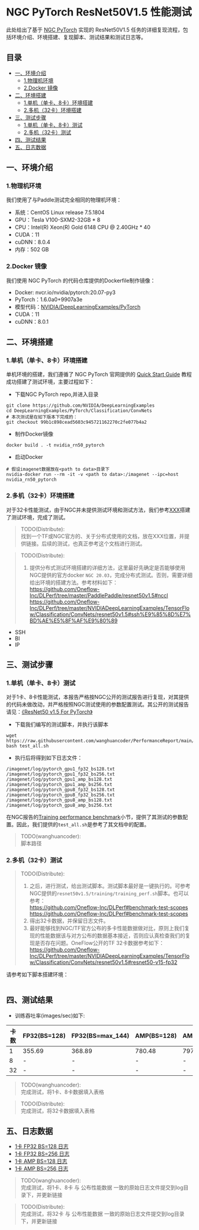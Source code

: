 # NGC PyTorch ResNet50V1.5 性能测试

此处给出了基于 [NGC PyTorch](https://github.com/NVIDIA/DeepLearningExamples/tree/master/PyTorch/Classification/ConvNets/resnet50v1.5) 实现的 ResNet50V1.5 任务的详细复现流程，包括环境介绍、环境搭建、复现脚本、测试结果和测试日志等。

<!-- omit in toc -->
## 目录
- [一、环境介绍](#一环境介绍)
    * [1.物理机环境](#1物理机环境)
    * [2.Docker 镜像](#2docker-镜像)
- [二、环境搭建](#二环境搭建)
    * [1.单机（单卡、8卡）环境搭建](#1单机单卡8卡环境搭建)
    * [2.多机（32卡）环境搭建](#2多机32卡环境搭建)
- [三、测试步骤](#三测试步骤)
    * [1.单机（单卡、8卡）测试](#1单机单卡8卡测试)
    * [2.多机（32卡）测试](#2多机32卡测试)
- [四、测试结果](#四测试结果)
- [五、日志数据](#五日志数据)

## 一、环境介绍

### 1.物理机环境

我们使用了与Paddle测试完全相同的物理机环境：

- 系统：CentOS Linux release 7.5.1804
- GPU：Tesla V100-SXM2-32GB * 8
- CPU：Intel(R) Xeon(R) Gold 6148 CPU @ 2.40GHz * 40
- CUDA：11
- cuDNN：8.0.4
- 内存：502 GB

### 2.Docker 镜像

我们使用 NGC PyTorch 的代码仓库提供的Dockerfile制作镜像：

- Docker: nvcr.io/nvidia/pytorch:20.07-py3
- PyTorch：1.6.0a0+9907a3e
- 模型代码：[NVIDIA/DeepLearningExamples/PyTorch](https://github.com/NVIDIA/DeepLearningExamples/tree/master/PyTorch/Classification/ConvNets/resnet50v1.5)
- CUDA：11
- cuDNN：8.0.1

## 二、环境搭建

### 1.单机（单卡、8卡）环境搭建

单机环境的搭建，我们遵循了 NGC PyTorch 官网提供的 [Quick Start Guide](https://github.com/NVIDIA/DeepLearningExamples/tree/master/PyTorch/Classification/ConvNets/resnet50v1.5#quick-start-guide) 教程成功搭建了测试环境，主要过程如下：


- 下载NGC PyTorch repo,并进入目录
```
git clone https://github.com/NVIDIA/DeepLearningExamples
cd DeepLearningExamples/PyTorch/Classification/ConvNets
# 本次测试是在如下版本下完成的：
git checkout 99b1c898cead5603c945721162270c2fe077b4a2
```

- 制作Docker镜像
```
docker build . -t nvidia_rn50_pytorch
```

- 启动Docker
```
# 假设imagenet数据放在<path to data>目录下
nvidia-docker run --rm -it -v <path to data>:/imagenet --ipc=host nvidia_rn50_pytorch
```

### 2.多机（32卡）环境搭建

对于32卡性能测试，由于NGC并未提供测试环境和测试方法，我们参考[XXX]()搭建了测试环境，完成了测试。

> TODO(Distribute):<br>
> 找到一个TF或NGC官方的、关于分布式使用的文档，放在XXX位置，并提供链接。后续的测试，也真正参考这个文档进行测试。

> TODO(Distribute):<br>
> 1. 提供分布式测试环境搭建的详细方法，这里最好先确定是否能够使用NGC提供的官方docker `NGC 20.03`，完成分布式测试。否则，需要详细给出环境的搭建方法。参考材料如下： <br>
> https://github.com/Oneflow-Inc/DLPerf/tree/master/PaddlePaddle/resnet50v1.5#nccl <br>
> https://github.com/Oneflow-Inc/DLPerf/tree/master/NVIDIADeepLearningExamples/TensorFlow/Classification/ConvNets/resnet50v1.5#ssh%E9%85%8D%E7%BD%AE%E5%8F%AF%E9%80%89 <br>

- SSH
- BI
- IP

## 三、测试步骤

### 1.单机（单卡、8卡）测试

对于1卡、8卡性能测试，本报告严格按NGC公开的测试报告进行复现，对其提供的代码未做改动，并严格按照NGC测试使用的参数配置测试。其公开的测试报告请见：[《ResNet50 v1.5 For PyTorch》](https://github.com/NVIDIA/DeepLearningExamples/tree/master/PyTorch/Classification/ConvNets/resnet50v1.5)

- 下载我们编写的测试脚本，并执行该脚本
```
wget https://raw.githubusercontent.com/wanghuancoder/PerformanceReport/main/ResNet50V1.5/OtherReports/TensorFlow/scripts/test_all.sh
bash test_all.sh
```

- 执行后将得到如下日志文件：
```
/imagenet/log/pytorch_gpu1_fp32_bs128.txt
/imagenet/log/pytorch_gpu1_fp32_bs256.txt
/imagenet/log/pytorch_gpu1_amp_bs128.txt
/imagenet/log/pytorch_gpu1_amp_bs256.txt
/imagenet/log/pytorch_gpu8_fp32_bs128.txt
/imagenet/log/pytorch_gpu8_fp32_bs256.txt
/imagenet/log/pytorch_gpu8_amp_bs128.txt
/imagenet/log/pytorch_gpu8_amp_bs256.txt
```

在NGC报告的[Training performance benchmark](https://github.com/NVIDIA/DeepLearningExamples/tree/master/PyTorch/Classification/ConvNets/resnet50v1.5#training-performance-benchmark)小节，提供了其测试的参数配置。因此，我们提供的`test_all.sh`是参考了其文档中的配置。

> TODO(wanghuancoder):<br>
> 脚本路径

### 2.多机（32卡）测试

> TODO(Distribute):<br>
> 1. 之后，进行测试，给出测试脚本。测试脚本最好是一键执行的。可参考NGC提供的`resnet50v1.5/training/training_perf.sh`脚本。也可以参考： <br>
> https://github.com/Oneflow-Inc/DLPerf#benchmark-test-scopes <br>
> https://github.com/Oneflow-Inc/DLPerf#benchmark-test-scopes <br>
> 2. 得出32卡数据，并保留日志文件。
> 3. 最好能够找到NGC/TF官方公布的多卡性能数据做对比，原则上我们复现的性能数据该与对方公布的数据基本接近，否则应认真检查我们的复现是否存在问题。OneFlow公开的TF 32卡数据参考如下： <br>
> https://github.com/Oneflow-Inc/DLPerf/tree/master/NVIDIADeepLearningExamples/TensorFlow/Classification/ConvNets/resnet50v1.5#resnet50-v15-fp32  <br>

请参考如下脚本搭建环境：
```
```

## 四、测试结果

- 训练吞吐率(images/sec)如下:

|卡数 | FP32(BS=128) | FP32(BS=max_144) | AMP(BS=128) | AMP(BS=max_256)|
|-----|-----|-----|-----|-----|
|1 | 355.69 | 368.89 | 780.48 | 797.38|
|8 | - | - | - | -|
|32 | - | - | - | -|

> TODO(wanghuancoder):<br>
> 完成测试，将1卡、8卡数据填入表格

> TODO(Distribute):<br>
> 完成测试，将32卡数据填入表格

## 五、日志数据
- [1卡 FP32 BS=128 日志](./logs/pytorch_gpu1_fp32_bs128.txt)
- [1卡 FP32 BS=256 日志](./logs/pytorch_gpu1_fp32_bs256.txt)
- [1卡 AMP BS=128 日志](./logs/pytorch_gpu1_amp_bs128.txt)
- [1卡 AMP BS=256 日志](./logs/pytorch_gpu1_amp_bs256.txt)

> TODO(wanghuancoder):<br>
> 完成测试，将1卡、8卡 与 公布性能数据 一致的原始日志文件提交到log目录下，并更新链接

> TODO(Distribute):<br>
> 完成测试，将32卡 与 公布性能数据 一致的原始日志文件提交到log目录下，并更新链接
